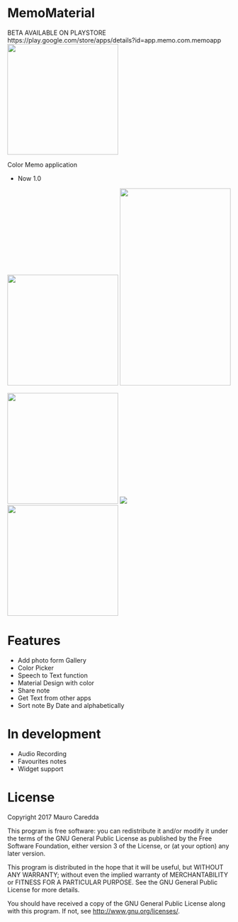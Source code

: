 # MemoMaterial




<p>
BETA AVAILABLE ON PLAYSTORE https://play.google.com/store/apps/details?id=app.memo.com.memoapp
<img src="https://user-images.githubusercontent.com/15950481/27251845-5bd01a14-5350-11e7-9102-ed5351092a62.png" width="250"/>
<p/>

Color Memo application 
- Now 1.0
<p align="center">
  <img src="https://user-images.githubusercontent.com/15950481/27763128-2b115094-5e7e-11e7-9b87-17ebaffe2d8f.png" width="250"/>
  <img src="https://cloud.githubusercontent.com/assets/15950481/25355399/ca027386-2936-11e7-93d3-1ed395e946bd.gif" width="250" height="445"/>
<p/>
<p>
  <img src="https://user-images.githubusercontent.com/15950481/27763128-2b115094-5e7e-11e7-9b87-17ebaffe2d8f.png" width="250"/>
  <img src="https://user-images.githubusercontent.com/15950481/27763129-2b2f2376-5e7e-11e7-8ebe-4320562cb1ac.png"/>
  <img src="https://cloud.githubusercontent.com/assets/15950481/25306264/ea8df124-2789-11e7-9c7b-76b46add6887.png" width="250"/>
</p>

# Features
- Add photo form Gallery
- Color Picker
- Speech to Text function
- Material Design with color
- Share note
- Get Text from other apps
- Sort note By Date and alphabetically

# In development
- Audio Recording
- Favourites notes
- Widget support

# License
Copyright 2017 Mauro Caredda

This program is free software: you can redistribute it and/or modify
it under the terms of the GNU General Public License as published by
the Free Software Foundation, either version 3 of the License, or
(at your option) any later version.

This program is distributed in the hope that it will be useful,
but WITHOUT ANY WARRANTY; without even the implied warranty of
MERCHANTABILITY or FITNESS FOR A PARTICULAR PURPOSE.  See the
GNU General Public License for more details.

You should have received a copy of the GNU General Public License
along with this program.  If not, see <http://www.gnu.org/licenses/>.
